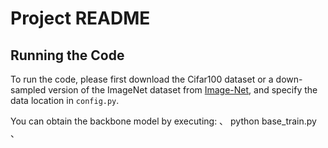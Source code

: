 # Project README

## Running the Code

To run the code, please first download the Cifar100 dataset or a down-sampled version of the ImageNet dataset from [Image-Net](https://image-net.org/download-images), and specify the data location in `config.py`.

You can obtain the backbone model by executing:
、
python base_train.py
、
